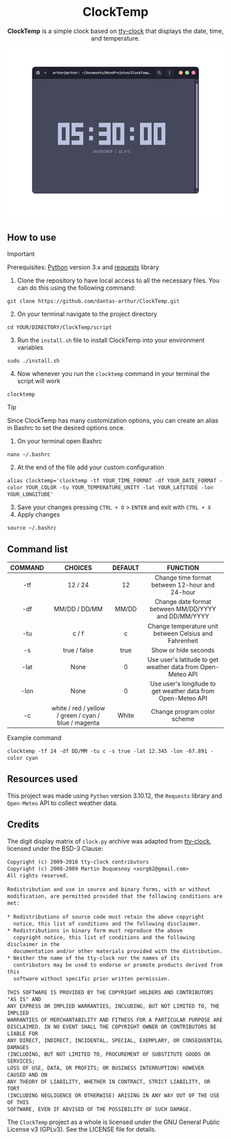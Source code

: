 <div align="center">
 <h1>ClockTemp</h1>
 <b>ClockTemp</b> is a simple clock based on <a href="https://github.com/xorg62/tty-clock">tty-clock</a> that displays the date, time, and temperature.
 <img src="assets/Screenshot_1.png">
</div>

## How to use

> [!IMPORTANT]
Prerequisites: [Python](https://www.python.org/) version 3.x and [requests](https://pypi.org/project/requests/) library

1. Clone the repository to have local access to all the necessary files. You can do this using the following command:
 ```
 git clone https://github.com/dantas-arthur/ClockTemp.git
 ```

2. On your terminal navigate to the project directory
  ```
  cd YOUR/DIRECTORY/ClockTemp/script
  ```
3. Run the <code>install.sh</code> file to install ClockTemp into your environment variables
 ```
 sudo ./install.sh
 ```
4. Now whenever you run the <code>clocktemp</code> command in your terminal the script will work
 ```
 clocktemp
 ```

> [!TIP]
Since ClockTemp has many customization options, you can create an alias in Bashrc to set the desired options once.

1. On your terminal open Bashrc
 ```
 nano ~/.bashrc
 ```
2. At the end of the file add your custom configuration
 ```
 alias clocktemp='clocktemp -tf YOUR_TIME_FORMAT -df YOUR_DATE_FORMAT -color YOUR_COLOR -tu YOUR_TEMPERATURE_UNITY -lat YOUR_LATITUDE -lon YOUR_LONGITUDE'
 ```
3. Save your changes pressing <code>CTRL + O</code> > <code>ENTER</code> and exit with <code>CTRL + X</code>
4. Apply changes
 ```
 source ~/.bashrc
 ```
## Command list

| COMMAND | CHOICES | DEFAULT | FUNCTION |
|:-------:|:-------:|:-------:|:--------:|
| -tf     | 12 / 24 |   12    | Change time format between 12-hour and 24-hour |
| -df     | MM/DD / DD/MM|   MM/DD    | Change date format between MM/DD/YYYY and DD/MM/YYYY |
| -tu     | c / f |   c    | Change temperature unit between Celsius and Fahrenheit |
| -s      | true / false |   true    | Show or hide seconds |
| -lat    | None |   0    | Use user's latitude to get weather data from Open-Meteo API |
| -lon    | None |   0    | Use user's longitude to get weather data from Open-Meteo API |
| -c      | white / red / yellow / green / cyan / blue / magenta |   White    | Change program color scheme |

Example command
 ```
 clocktemp -tf 24 -df DD/MM -tu c -s true -lat 12.345 -lon -67.891 -color cyan
 ```

## Resources used

This project was made using <code>Python</code> version 3.10.12, the <code>Requests</code> library and <code>Open-Meteo</code> API to collect weather data.

## Credits

The digit display matrix of <code>clock.py</code> archive was adapted from [tty-clock](https://github.com/xorg62/tty-clock), licensed under the BSD-3 Clause:

```
Copyright (c) 2009-2018 tty-clock contributors
Copyright (c) 2008-2009 Martin Duquesnoy <xorg62@gmail.com>
All rights reserved.

Redistribution and use in source and binary forms, with or without
modification, are permitted provided that the following conditions are met:

* Redistributions of source code must retain the above copyright
  notice, this list of conditions and the following disclaimer.
* Redistributions in binary form must reproduce the above
  copyright notice, this list of conditions and the following disclaimer in the
  documentation and/or other materials provided with the distribution.
* Neither the name of the tty-clock nor the names of its
  contributors may be used to endorse or promote products derived from this
  software without specific prior written permission.

THIS SOFTWARE IS PROVIDED BY THE COPYRIGHT HOLDERS AND CONTRIBUTORS "AS IS" AND
ANY EXPRESS OR IMPLIED WARRANTIES, INCLUDING, BUT NOT LIMITED TO, THE IMPLIED
WARRANTIES OF MERCHANTABILITY AND FITNESS FOR A PARTICULAR PURPOSE ARE
DISCLAIMED. IN NO EVENT SHALL THE COPYRIGHT OWNER OR CONTRIBUTORS BE LIABLE FOR
ANY DIRECT, INDIRECT, INCIDENTAL, SPECIAL, EXEMPLARY, OR CONSEQUENTIAL DAMAGES
(INCLUDING, BUT NOT LIMITED TO, PROCUREMENT OF SUBSTITUTE GOODS OR SERVICES;
LOSS OF USE, DATA, OR PROFITS; OR BUSINESS INTERRUPTION) HOWEVER CAUSED AND ON
ANY THEORY OF LIABILITY, WHETHER IN CONTRACT, STRICT LIABILITY, OR TORT
(INCLUDING NEGLIGENCE OR OTHERWISE) ARISING IN ANY WAY OUT OF THE USE OF THIS
SOFTWARE, EVEN IF ADVISED OF THE POSSIBILITY OF SUCH DAMAGE.
```
The <code>ClockTemp</code> project as a whole is licensed under the GNU General Public License v3 (GPLv3). See the LICENSE file for details.
